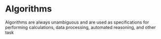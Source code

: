 # Algorithms
Algorithms are always unambiguous and are used as specifications for performing calculations, data processing, automated reasoning, and other task
